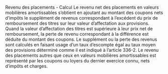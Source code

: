 Revenu des placements - Calcul
Le revenu net des placements en valeurs mobilières amortissables s’obtient en ajoutant au montant des coupons nets d’impôts le supplément de revenus correspondant à l’excédent du prix de remboursement des titres sur leur valeur d’affectation aux provisions.
Quand la valeur d’affectation des titres est supérieure à leur prix net de remboursement, la perte de revenu correspondant à la différence est déduite du montant des coupons.
Le supplément ou la perte des revenus sont calculés en faisant usage d’un taux d’escompte égal au taux moyen des provisions déterminé comme il est indiqué à l’article 336-2.
Le revenu des placements autres que ceux en valeurs mobilières amortissables est représenté par les coupons ou loyers du dernier exercice connu, nets d’impôts et charges.